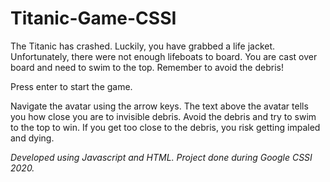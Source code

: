 # Titanic-Game-CSSI

The Titanic has crashed. Luckily, you have grabbed a life jacket.
Unfortunately, there were not enough lifeboats to board.
You are cast over board and need to swim to the top.
Remember to avoid the debris!


Press enter to start the game.

Navigate the avatar using the arrow keys. 
The text above the avatar tells you how close you are to invisible debris.
Avoid the debris and try to swim to the top to win.
If you get too close to the debris, you risk getting impaled and dying.

*Developed using Javascript and HTML.*
*Project done during Google CSSI 2020.*

